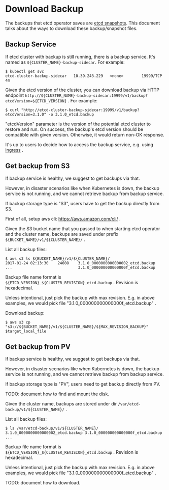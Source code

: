 # Download Backup

The backups that etcd operator saves are [etcd snapshots](https://github.com/coreos/etcd/blob/master/Documentation/op-guide/recovery.md).
This document talks about the ways to download these backup/snapshot files.

## Backup Service

If etcd cluster with backup is still running, there is a backup service.
It's named as `${CLUSTER_NAME}-backup-sidecar`. For example:
```
$ kubectl get svc
etcd-cluster-backup-sidecar   10.39.243.229   <none>        19999/TCP           4m
```

Given the etcd version of the cluster, you can download backup via HTTP endpoint
`http://${CLUSTER_NAME}-backup-sidecar:19999/v1/backup?etcdVersion=${ETCD_VERSION}` . For example:
```
$ curl "http://etcd-cluster-backup-sidecar:19999/v1/backup?etcdVersion=3.1.0" -o 3.1.0_etcd.backup
```
"etcdVersion" parameter is the version of the potential etcd cluster to restore and run.
On success, the backup's etcd version should be compatible with given version.
Otherwise, it would return non-OK response.

It's up to users to decide how to access the backup service, e.g. using [ingress](https://kubernetes.io/docs/user-guide/ingress/) .

## Get backup from S3

If backup service is healthy, we suggest to get backups via that.

However, in disaster scenarios like when Kubernetes is down, the backup service is not running, 
and we cannot retrieve backup from backup service.

If backup storage type is "S3", users have to get the backup directly from S3.

First of all, setup aws cli: https://aws.amazon.com/cli/ .

Given the S3 bucket name that you passed to when starting etcd operator and the cluster name,
backups are saved under prefix `${BUCKET_NAME}/v1/${CLUSTER_NAME}/` .

List all backup files:
```
$ aws s3 ls ${BUCKET_NAME}/v1/${CLUSTER_NAME}/
2017-01-24 02:13:30    24608    3.1.0_0000000000000002_etcd.backup
...                             3.1.0_000000000000000f_etcd.backup
```

Backup file name format is `${ETCD_VERSION}_${CLUSTER_REVISION}_etcd.backup` . Revision is hexadecimal.

Unless intentional, just pick the backup with max revision. 
E.g. in above examples, we would pick file "3.1.0_000000000000000f_etcd.backup" .

Download backup:
```
$ aws s3 cp "s3://${BUCKET_NAME}/v1/${CLUSTER_NAME}/${MAX_REVISION_BACKUP}" $target_local_file
```

## Get backup from PV
If backup service is healthy, we suggest to get backups via that.

However, in disaster scenarios like when Kubernetes is down, the backup service is not running,
and we cannot retrieve backup from backup service.

If backup storage type is "PV", users need to get backup directly from PV.

TODO: document how to find and mount the disk.

Given the cluster name, backups are stored under dir `/var/etcd-backup/v1/${CLUSTER_NAME}/` .

List all backup files:
```
$ ls /var/etcd-backup/v1/${CLUSTER_NAME}/
3.1.0_0000000000000002_etcd.backup 3.1.0_000000000000000f_etcd.backup ...
```

Backup file name format is `${ETCD_VERSION}_${CLUSTER_REVISION}_etcd.backup` . Revision is hexadecimal.

Unless intentional, just pick the backup with max revision.
E.g. in above examples, we would pick file "3.1.0_000000000000000f_etcd.backup" .

TODO: document how to download.
